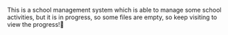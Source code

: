 This is a school management system which is able to manage some school activities, but it is in progress, so some files are empty, so keep visiting to view the progress!🙏
